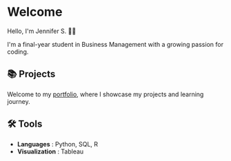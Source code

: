 # Welcome
Hello, I'm Jennifer S. 👋🏻

I'm a final-year student in Business Management with a growing passion for coding. 

## 📚 Projects 
Welcome to my [portfolio](https://github.com/JenniferSpr/Portfolio.git), where I showcase my projects and learning journey.

## 🛠️ Tools 
- **Languages** : Python, SQL, R
- **Visualization** : Tableau 

